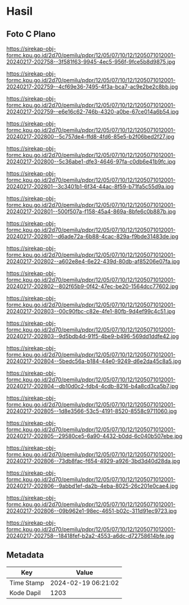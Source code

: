 # Hasil

## Foto C Plano

https://sirekap-obj-formc.kpu.go.id/2d70/pemilu/pdpr/12/05/07/10/12/1205071012001-20240217-202758--3f581f63-9945-4ec5-956f-9fce5b8d9875.jpg

https://sirekap-obj-formc.kpu.go.id/2d70/pemilu/pdpr/12/05/07/10/12/1205071012001-20240217-202759--4cf69e36-7495-4f3a-bca7-ac9e2be2c8bb.jpg

https://sirekap-obj-formc.kpu.go.id/2d70/pemilu/pdpr/12/05/07/10/12/1205071012001-20240217-202759--e6e16c62-746b-4320-a0be-67ce014a6b54.jpg

https://sirekap-obj-formc.kpu.go.id/2d70/pemilu/pdpr/12/05/07/10/12/1205071012001-20240217-202800--5c757de4-ffd8-4fd6-85e5-b2f06bed2f27.jpg

https://sirekap-obj-formc.kpu.go.id/2d70/pemilu/pdpr/12/05/07/10/12/1205071012001-20240217-202800--5c36abe1-dfe3-4646-97fa-c0db6e41b9fc.jpg

https://sirekap-obj-formc.kpu.go.id/2d70/pemilu/pdpr/12/05/07/10/12/1205071012001-20240217-202801--3c3401b1-6f34-44ac-8f59-b71fa5c55d9a.jpg

https://sirekap-obj-formc.kpu.go.id/2d70/pemilu/pdpr/12/05/07/10/12/1205071012001-20240217-202801--500f507a-f158-45a4-869a-8bfe6c0b887b.jpg

https://sirekap-obj-formc.kpu.go.id/2d70/pemilu/pdpr/12/05/07/10/12/1205071012001-20240217-202801--d6ade72a-6b88-4cac-829a-f9bde31483de.jpg

https://sirekap-obj-formc.kpu.go.id/2d70/pemilu/pdpr/12/05/07/10/12/1205071012001-20240217-202802--a602e8e4-6e22-439d-80db-af85206e07fa.jpg

https://sirekap-obj-formc.kpu.go.id/2d70/pemilu/pdpr/12/05/07/10/12/1205071012001-20240217-202802--802f65b9-0f42-47ec-be20-1564dcc77602.jpg

https://sirekap-obj-formc.kpu.go.id/2d70/pemilu/pdpr/12/05/07/10/12/1205071012001-20240217-202803--00c90fbc-c82e-4fe1-80fb-9d4ef99c4c51.jpg

https://sirekap-obj-formc.kpu.go.id/2d70/pemilu/pdpr/12/05/07/10/12/1205071012001-20240217-202803--9d5bdb4d-91f5-4be9-b496-569dd1ddfe42.jpg

https://sirekap-obj-formc.kpu.go.id/2d70/pemilu/pdpr/12/05/07/10/12/1205071012001-20240217-202804--5bedc56a-b184-44e0-9249-d6e2da45c8a5.jpg

https://sirekap-obj-formc.kpu.go.id/2d70/pemilu/pdpr/12/05/07/10/12/1205071012001-20240217-202804--db10d0c2-fdb4-4cdb-8216-b4a8cd3ca5b7.jpg

https://sirekap-obj-formc.kpu.go.id/2d70/pemilu/pdpr/12/05/07/10/12/1205071012001-20240217-202805--1d8e3566-53c5-4191-8520-8558c9711060.jpg

https://sirekap-obj-formc.kpu.go.id/2d70/pemilu/pdpr/12/05/07/10/12/1205071012001-20240217-202805--29580ce5-6a90-4432-b0dd-6c040b507ebe.jpg

https://sirekap-obj-formc.kpu.go.id/2d70/pemilu/pdpr/12/05/07/10/12/1205071012001-20240217-202806--73db8fac-f654-4929-a926-3bd3d40d28da.jpg

https://sirekap-obj-formc.kpu.go.id/2d70/pemilu/pdpr/12/05/07/10/12/1205071012001-20240217-202806--9abbd1ef-da2b-4eba-8025-26c201e0cae4.jpg

https://sirekap-obj-formc.kpu.go.id/2d70/pemilu/pdpr/12/05/07/10/12/1205071012001-20240217-202806--09b962e1-98ec-4651-b02c-311d91ec9723.jpg

https://sirekap-obj-formc.kpu.go.id/2d70/pemilu/pdpr/12/05/07/10/12/1205071012001-20240217-202758--18418fef-b2a2-4553-a6dc-d72758614bfe.jpg


## Metadata

| Key        | Value               |
| ---------- | ------------------- |
| Time Stamp | 2024-02-19 06:21:02 |
| Kode Dapil | 1203                |



